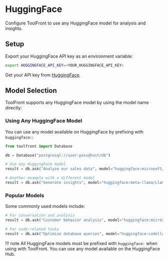 # HuggingFace

Configure ToolFront to use any HuggingFace model for analysis and insights.

## Setup

Export your HuggingFace API key as an environment variable:

```bash
export HUGGINGFACE_API_KEY=<YOUR_HUGGINGFACE_API_KEY>
```

Get your API key from [HuggingFace](https://huggingface.co/settings/tokens).

## Model Selection

ToolFront supports any HuggingFace model by using the model name directly:

### Using Any HuggingFace Model
You can use any model available on HuggingFace by prefixing with `huggingface:`:

```python
from toolfront import Database

db = Database("postgresql://user:pass@host/db")

# Use any HuggingFace model
result = db.ask("Analyze our sales data", model="huggingface:microsoft/DialoGPT-large")

# Another example with a different model
result = db.ask("Generate insights", model="huggingface:meta-llama/Llama-2-7b-chat-hf")
```

### Popular Models
Some commonly used models include:

```python
# For conversation and analysis
result = db.ask("Customer behavior analysis", model="huggingface:microsoft/DialoGPT-large")

# For code-related tasks  
result = db.ask("Optimize database queries", model="huggingface:codellama/CodeLlama-7b-Python-hf")
```

!!! note
    All HuggingFace models must be prefixed with `huggingface:` when using with ToolFront. You can use any model available on the HuggingFace Hub.